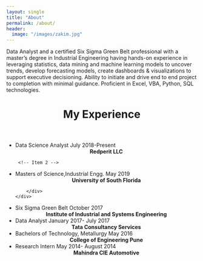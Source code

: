 ```yaml
---
layout: single
title: "About"
permalink: /about/
header:
  image: "/images/zakim.jpg"
---
```


Data Analyst and a certified Six Sigma Green Belt professional with a master’s degree in Industrial Engineering having hands-on experience in leveraging statistics, data mining and machine learning models to uncover trends, develop forecasting models, create dashboards & visualizations to support executive decisioning. Ability to initiate and drive end to end project to completion with minimal guidance. Proficient in Excel, VBA, Python, SQL technologies.
<html>
<body>
<header>
        
  <h1>My Experience</h1>
  </header>
  <link rel="stylesheet" href="/assets/css/timeline.css">
  <ul class="timeline">
    <!-- Item 1 -->
    <li>
      <div class="direction-r">
        <div class="flag-wrapper">
          <span class="hexa"></span>
          <span class="flag">Data Science Analyst</span>
          <span class="time-wrapper"><span class="time"> July 2018-Present</span></span>
        </div>
        <div class="desc">
            <center><b>Redperit LLC</b></center>
        </div>
      </div>
    </li>
  
     <!-- Item 2 -->
  <li>
    <div class="direction-l">
      <div class="flag-wrapper">
        <span class="hexa"></span>
        <span class="flag">Masters of Science,Industrial Engg.</span>
        <span class="time-wrapper"><span class="time">May 2019</span></span>
      </div>
      <div class="desc">
          <center><b>University of South Florida</b></center>
          
        </div>
    </div>
  </li>

  <!-- Item 3 -->
  <li>
    <div class="direction-r">
      <div class="flag-wrapper">
        <span class="hexa"></span>
        <span class="flag">Six Sigma Green Belt</span>
        <span class="time-wrapper"><span class="time">October 2017</span></span>
      </div>
      <div class="desc">
          <center> <b>Institute of Industrial and Systems Engineering</b> </center> 
        </div>
    </div>
  </li>

  <!-- Item 4 -->
  <li>
    <div class="direction-l">
        <div class="flag-wrapper">
        <span class="hexa"></span>
        <span class="flag">Data Analyst</span>
        <span class="time-wrapper"><span class="time">January 2017- July 2017 </span></span>
        </div>
        <div class="desc">
            <center><b>Tata Consultancy Services </b></center>
        </div>
    </div>
  </li>

  <!-- Item 5 -->
  <li>
  <div class="direction-r">
      <div class="flag-wrapper">
      <span class="hexa"></span>
      <span class="flag">Bachelors of Technology, Metallurgy</span>
      <span class="time-wrapper"><span class="time">May 2016</span></span>
      </div>
      <div class="desc">
          <center><b>College of Engineering Pune </b></center> 
      </div>
  </div>
  </li>
  <li>
  <div class="direction-l">
      <div class="flag-wrapper">
      <span class="hexa"></span>
      <span class="flag">Research Intern</span>
      <span class="time-wrapper"><span class="time"> May 2014- August 2014</span></span>
      </div>
      <div class="desc">
          <center><b>Mahindra CIE Automotive </b></center>
      </div>
  </div>
  </li>
  </ul>   
</body>
</html>